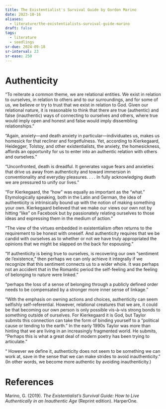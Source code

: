 ```yaml
---
title: The Existentialist's Survival Guide by Gordon Marino
date: 2023-10-16
aliases:
  - literature/the-existentialists-survival-guide-marino
draft: false
tags:
  - literature
  - seedlings
sr-due: 2024-09-18
sr-interval: 23
sr-ease: 250
---
```

# Authenticity

“To reiterate a common theme, we are relational entities. We exist in relation to ourselves, in relation to others and to our surroundings, and for some of us, we believe or try to trust that we exist in relation to God. Given our relational nature, it is reasonable to think that there are true (authentic) and false (inauthentic) ways of connecting to ourselves and others, where true would imply open and honest and false would imply dissembling relationships.”

“Again, anxiety—and death anxiety in particular—individuates us, makes us homesick for that recliner and forgetfulness. Yet, according to Kierkegaard, Heidegger, Tolstoy, and other existentialists, the anxiety, the homesickness, affords an opportunity for us to enter into an authentic relation with others and ourselves.”

“Unconfronted, death is dreadful. It generates vague fears and anxieties that drive us away from authenticity and toward immersion in conventionality and everyday pleasures. . . . In fully acknowledging death we are pressured to unify our lives.”

“For Kierkegaard, the “how” was equally as important as the “what.” Etymologically speaking, both in the Latin and German, the idea of authenticity is intrinsically bound up with the notion of making something your own. Kierkegaard believed that we make our views our own not by hitting “like” on Facebook but by passionately relating ourselves to those ideas and expressing them in the medium of action.”

“The view of the virtues embedded in existentialism often returns to the requirement to be honest with oneself. And authenticity requires that we be candid with ourselves as to whether or not we have truly appropriated the opinions that we might be slapped on the back for espousing.”

“If authenticity is being true to ourselves, is recovering our own “sentiment de l’existence,” then perhaps we can only achieve it integrally if we recognize that this sentiment connects us to a wider whole. It was perhaps not an accident that in the Romantic period the self-feeling and the feeling of belonging to nature were linked.”

“perhaps the loss of a sense of belonging through a publicly defined order needs to be compensated by a stronger more inner sense of linkage.”

“With the emphasis on owning actions and choices, authenticity can seem selfishly self-referential. However, relational creatures that we are, it could be that becoming our own person is only possible vis-à-vis strong bonds to something outside of ourselves. For Kierkegaard it is God, but Taylor submits this connection can take the form of binding yourself to a “political cause or tending to the earth.” In the early 1990s Taylor was more than hinting that we are living in an increasingly fragmented world. He submits, “Perhaps this is what a great deal of modern poetry has been trying to articulate.”

“ However we define it, authenticity does not seem to be something we can work at, save in the sense that we can make strides to avoid inauthenticity.” (In other words, we become more authentic by avoiding inauthenticity.)

# References

Marino, G. (2019). _The Existentialist’s Survival Guide: How to Live Authentically in an Inauthentic Age_ (Reprint edition). HarperOne.